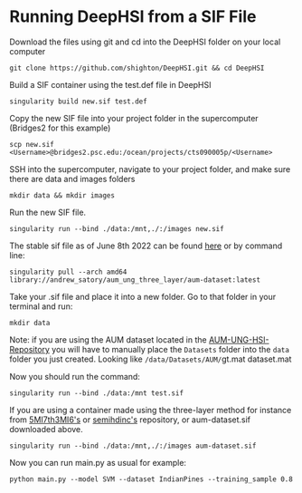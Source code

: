 # Running DeepHSI from a SIF File

Download the files using git and cd into the DeepHSI folder on your local computer
```
git clone https://github.com/shighton/DeepHSI.git && cd DeepHSI
```

Build a SIF container using the test.def file in DeepHSI
```
singularity build new.sif test.def
```

Copy the new SIF file into your project folder in the supercomputer (Bridges2 for this example)
```
scp new.sif <Username>@bridges2.psc.edu:/ocean/projects/cts090005p/<Username>
```

SSH into the supercomputer, navigate to your project folder, and make sure there are data and images folders
```
mkdir data && mkdir images
```

Run the new SIF file.
```
singularity run --bind ./data:/mnt,./:/images new.sif
```

The stable sif file as of June 8th 2022 can be found [here](https://cloud.sylabs.io/library/andrew_satory/aum_ung_three_layer/aum-dataset) or by command line:
```
singularity pull --arch amd64 library://andrew_satory/aum_ung_three_layer/aum-dataset:latest
```

Take your .sif file and place it into a new folder. Go to that folder in your terminal and run:
```
mkdir data
```

Note: if you are using the AUM dataset located in the [AUM-UNG-HSI-Repository](https://github.com/Fennrii/AUM-UNG-HSI-Repository) you will have to manually place the `Datasets` folder into the `data` folder you just created. Looking like `/data/Datasets/AUM/`gt.mat dataset.mat

Now you should run the command:
```
singularity run --bind ./data:/mnt test.sif
```

If you are using a container made using the three-layer method for instance from [5MI7th3MI6's](https://github.com/5MI7th3MI6/DeepHyperX-aum-dataset_combined-threeLayer) or [semihdinc's](https://github.com/semihdinc/DeepHyperX) repository, or aum-dataset.sif downloaded above.
```
singularity run --bind ./data:/mnt,./:/images aum-dataset.sif
```

Now you can run main.py as usual for example: 
```
python main.py --model SVM --dataset IndianPines --training_sample 0.8
```

